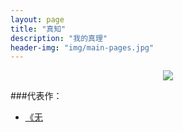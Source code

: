 ```yaml
---
layout: page
title: "真知"
description: "我的真理"
header-img: "img/main-pages.jpg"
---
```



<center>
    <p><img src="http://7xlfkx.com1.z0.glb.clouddn.com/white2.jpg" align="center"></p>
</center>


###代表作：


- [《无](http://)







